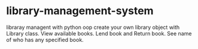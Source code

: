 # library-management-system
libraray managent with python oop
create your own library object with Library class.
View available books.
Lend book and Return book.
See name of who has any specified book.
